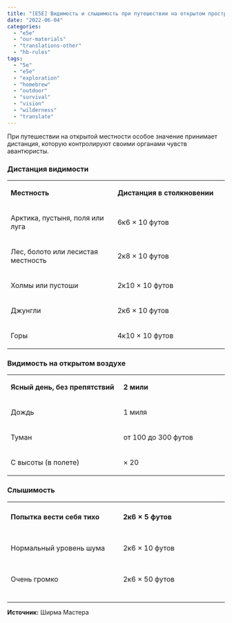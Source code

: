 ```yaml
---
title: "[E5E] Видимость и слышимость при путешествии на открытом пространстве"
date: "2022-06-04"
categories: 
  - "e5e"
  - "our-materials"
  - "translations-other"
  - "hb-rules"
tags: 
  - "5e"
  - "e5e"
  - "exploration"
  - "homebrew"
  - "outdoor"
  - "survival"
  - "vision"
  - "wilderness"
  - "translate"
---
```


При путешествии на открытой местности особое значение принимает дистанция, которую контролируют своими органами чувств авантюристы.

### Дистанция видимости

<table><tbody><tr><td width="312"><p><strong>Местность</strong></p></td><td width="312"><p><strong>Дистанция в столкновении</strong></p></td></tr><tr><td width="312"><p>Арктика, пустыня, поля или луга</p></td><td width="312"><p>6к6 × 10 футов</p></td></tr><tr><td width="312"><p>Лес, болото или лесистая местность</p></td><td width="312"><p>2к8 × 10 футов</p></td></tr><tr><td width="312"><p>Холмы или пустоши</p></td><td width="312"><p>2к10 × 10 футов</p></td></tr><tr><td width="312"><p>Джунгли</p></td><td width="312"><p>2к6 × 10 футов</p></td></tr><tr><td width="312"><p>Горы</p></td><td width="312"><p>4к10 × 10 футов</p></td></tr></tbody></table>

### Видимость на открытом воздухе

<table><tbody><tr><td width="312"><p><strong>Ясный день, без препятствий</strong></p></td><td width="312"><p><strong>2 мили</strong></p></td></tr><tr><td width="312"><p>Дождь</p></td><td width="312"><p>1 миля</p></td></tr><tr><td width="312"><p>Туман</p></td><td width="312"><p>от 100 до 300 футов</p></td></tr><tr><td width="312"><p>С высоты (в полете)</p></td><td width="312"><p>× 20</p></td></tr></tbody></table>

### Слышимость

<table style="width: 100%; height: 216px;"><tbody><tr style="height: 72px;"><td style="height: 72px;" width="312"><p><strong>Попытка вести себя тихо</strong></p></td><td style="height: 72px;" width="312"><p><strong>2к6 × 5 футов</strong></p></td></tr><tr style="height: 72px;"><td style="height: 72px;" width="312"><p>Нормальный уровень шума</p></td><td style="height: 72px;" width="312"><p>2к6 × 10 футов</p></td></tr><tr style="height: 72px;"><td style="height: 72px;" width="312"><p>Очень громко</p></td><td style="height: 72px;" width="312"><p>2к6 × 50 футов</p></td></tr></tbody></table>

* * *

**Источник:** Ширма Мастера
